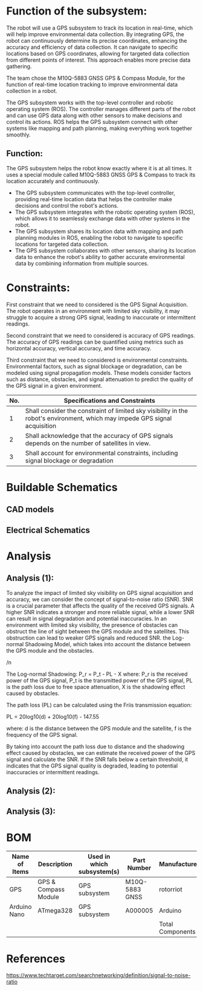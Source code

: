 # Function of the subsystem:

The robot will use a GPS subsystem to track its location in real-time, which will help improve environmental data collection. By integrating GPS, the robot can continuously determine its precise coordinates, enhancing the accuracy and efficiency of data collection. It can navigate to specific locations based on GPS coordinates, allowing for targeted data collection from different points of interest. This approach enables more precise data gathering.

The team chose the M10Q-5883 GNSS GPS & Compass Module, for the function of real-time location tracking to improve environmental data collection in a robot.

The GPS subsystem works with the top-level controller and robotic operating system (ROS). The controller manages different parts of the robot and can use GPS data along with other sensors to make decisions and control its actions. ROS helps the GPS subsystem connect with other systems like mapping and path planning, making everything work together smoothly.

## Function:
The GPS subsystem helps the robot know exactly where it is at all times. It uses a special module called M10Q-5883 GNSS GPS & Compass to track its location accurately and continuously.

- The GPS subsystem communicates with the top-level controller, providing real-time location data that helps the controller make decisions and control the robot's actions.
- The GPS subsystem integrates with the robotic operating system (ROS), which allows it to seamlessly exchange data with other systems in the robot.
- The GPS subsystem shares its location data with mapping and path planning modules in ROS, enabling the robot to navigate to specific locations for targeted data collection.
- The GPS subsystem collaborates with other sensors, sharing its location data to enhance the robot's ability to gather accurate environmental data by combining information from multiple sources.

# Constraints:
First constraint that we need to considered is the GPS Signal Acquisition. The robot operates in an environment with limited sky visibility, it may struggle to acquire a strong GPS signal, leading to inaccurate or intermittent readings.

Second constraint that we need to considered is accuracy of GPS readings. The accuracy of GPS readings can be quantified using metrics such as horizontal accuracy, vertical accuracy, and time accuracy. 

Third constraint that we need to considered is environmental constraints. Environmental factors, such as signal blockage or degradation, can be modeled using signal propagation models. These models consider factors such as distance, obstacles, and signal attenuation to predict the quality of the GPS signal in a given environment.

| No.|  Specifications and Constraints                                                                                             | 
| ---|---                                                                                                                          |        
| 1  |Shall consider the constraint of limited sky visibility in the robot's environment, which may impede GPS signal acquisition  | 
| 2  |Shall acknowledge that the accuracy of GPS signals depends on the number of satellites in view.                              |
| 3  |Shall account for environmental constraints, including signal blockage or degradation                                        | 


# Buildable Schematics
## CAD models
## Electrical Schematics

# Analysis 
## Analysis (1): 
To analyze the impact of limited sky visibility on GPS signal acquisition and accuracy, we can consider the concept of signal-to-noise ratio (SNR). SNR is a crucial parameter that affects the quality of the received GPS signals. A higher SNR indicates a stronger and more reliable signal, while a lower SNR can result in signal degradation and potential inaccuracies. In an environment with limited sky visibility, the presence of obstacles  can obstruct the line of sight between the GPS module and the satellites. This obstruction can lead to weaker GPS signals and reduced SNR. the Log-normal Shadowing Model, which takes into account the distance between the GPS module and the obstacles.

/n

The Log-normal Shadowing: P_r = P_t - PL - X
where:
P_r is the received power of the GPS signal,
P_t is the transmitted power of the GPS signal,
PL is the path loss due to free space attenuation,
X is the shadowing effect caused by obstacles.

The path loss (PL) can be calculated using the Friis transmission equation:

PL = 20log10(d) + 20log10(f) - 147.55

where:
d is the distance between the GPS module and the satellite,
f is the frequency of the GPS signal.

By taking into account the path loss due to distance and the shadowing effect caused by obstacles, we can estimate the received power of the GPS signal and calculate the SNR. If the SNR falls below a certain threshold, it indicates that the GPS signal quality is degraded, leading to potential inaccuracies or intermittent readings.

## Analysis (2): 


## Analysis (3): 


# BOM
| Name of Items |  Description        | Used in which subsystem(s) | Part Number     | Manufacturer   | Quantity | Price     | Total |
| ---           |     ---             |          ---               |      ---        |     ---        |    ---   |  ---      |  ---  |
| GPS           |GPS & Compass Module |  GPS subsystem             | M10Q-5883 GNSS  | rotorriot      |    1     |39.99$     |39.99$ |
| Arduino Nano  |ATmega328            |  GPS subsystem             | A000005         | Arduino        |    1     |24.90$     |24.90$ |
|               |                     |                            |                 |Total Components|    2     |Total Cost |64.89$ |

# References

https://www.techtarget.com/searchnetworking/definition/signal-to-noise-ratio
